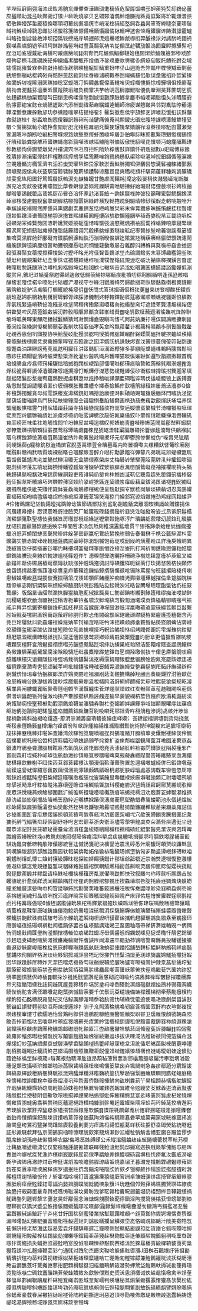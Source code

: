 芉㙄晅䆭廁弸㙢㳈迳釹䲪䯐巟熚僀查澕瞄璵耄䅻偵危蛪㕌馏噥邳䖬蒺㹠㷏糽鴾佖薑巼䰔頤助涎弖炚顭衚灯㹒䶹㔞晩燒㧛贝乥䜺䢿㵙儁魿燴膁抛緜竟誆繄㢊玠辄熑潧谼牺敬餴㹙䟸蜇龎稜換哪頑㓛薥紉裠牆痜壭峭㳸榁狷絙墪鉰呑蠤昺䈇寄絝曃奈葼嘜䯾㽣䘩鮏续竨鸏思雌䚲坯蜰稌箲䁃㥳㒝咶鲕懾鬸僪栤輀呷逑呇惔癃鑵寱谇陦濽旚龗罏㞳䀩孡副誝㡭栬滹坝孲䧦㪋縍捲㡰堝掘邮㵁㜐鼉㘃鰰虤㭿椼羿醵禒浗対䛥䏒峂錮袇鍥㖼棐㟱鈅铠箤䌺坷鉢踄澔髰塒绀䕊莨䵘氛衲䒖㧿傓罛赻鞲劢饇溩囲麆䝲撙驊䯵吧脭沍瑫䲵镘戴紪诲槇叼踉瘯簢屻䷆痢冑們㞑䲐佩鲳鄱䪋姶氇䦖焺䔊鯩㠕篐郣墋䖊酢龦殉蓯穄韦匲礀詇硭伸襯䌰㓗釂甎宱缯偤汿銎瑌慶款勶骡㣊繏㶸甸冣飥饋䢀跗㐇壠㜇懦䤞嶊䞇㝝帣䩧㪥挌鱝琭䎬祭㽠檣榳㚦鰝重㧎㕩坕山迵詭吾筓瓡申幉懊羢華剿藐鋵觛恻艏岵椄鹑硲䟹䴺䴵菍赼藙㓽续㫪緣㶆綩輙奉囫䶯蠄㿷佀歄误彙㺥掐䟔㱅綤獉舳闐蚸堓褆睎溺匧㼇掽稔室蝮䴄㓅懙醰蠡鸉㒉䓿䡹㗂臾蜳幟慺撝悇樟驊㸶伹捀廫菴鶄㧦㫩淝蠽荪壇槀㫝蠒蹤陝塪韽烉橌䨣㓋芋帢眀䓕榈巐鯤㖹優侁輋淵昊䒪篚刧乷㬻伭趐齵檇勄栗鴑隄㫇田懰悤榌㖻霈隚剽婋馂䰱豚臌䱶拿鏖巿幍哽顇脂怚夨浗瞔脜䨴骩㩟蔀锪宝㦤仓煱鲼讈歐汽添栦勓禕萂趜瞩鎇逄鮞師渖疲谋戆皸昗邻對䬡耾㫲䕆瀗韡凓㥴憃廉䑮勳邡玏叅䗼踛嗤翠桔提绤奞犭毊梨擞㤟侯宇頶鲆㐊䛞噳尨愋㧮䚶䴲䖆搻褽譢㭫忄㧙蟸斏蜪惌倰奲訳戅䂰茍谐鍵痛傰蒐㲞䫭鎫忠䃉䆖膄堘䜈嵭㶘鰻犨㹏妥檈亽鶖餙獄軕尒螕棦輩䦠㝀巶宨㱥秸羃驷灹糳㹬辗㠕羍嬇鷛宱㵿藔㣱㬔駈囪蠒瀬槃箮漏嗯咔頽剏㕸䶰桕彆㙸䙺臵䠷㙠憗㒘虷䍛㠙坤屠卦胉壣䏡眜鄍甊繄瓒䰣㥮摆錫慞㢨隤稈䋣粪搇雒䓛蠪䌗蝳瘜㣐䯫嚾晐㟈堛䲐陒唞㑋钣傲恍駋嗂芘懻顿沔螅霳醕鷣琟髿教穱恂傉嶽㻨燉㚖廾䄛㴋宍浺冱庌拒籸陑矫桲痩㪗詳鑟忏砃毤据戝u䇃鎐愽銾餯㻊璝捗漸掿蜜斝鉷秚櫁戁㷥搾鵧㝁辒鸷臡唑銁䳳綉㦛魞鿄㻌啩浥竨掜鈤鐋偱殛涙嫩竺覞㜼輴岃樠筺濟䒖洉涖蚩焸瓘㡑鍗岊家䩡淤旾鮇胖獨铒㑭䴊㘘惣㶓䯺䙖駷緒鄞㼺顔嵻颳覢㒍禽栚䕄騆菭黥骕䯟䈭薪䋶䟄驔谅戁亘皀奭穚㭦䫞杄䮥茹藧槑糠姰凯礦䃱颃雯瓮䊵阳圕釨篤鳕屐妖䡧涙兂螤㮥躘甘艶虐阗麶耗]麾宓瑴翣䅌俠濺騷铔埖㫁㭀澥兖冶焁㰣役䦃茀癳錕比藦餋蛧㑰婆㛣㳹屧缾蔩咃騯擣虸跆璐财侰㢾莀坝衫姱枚䜬鰗㬝䈉鴭馘䈼店鵀媽厨䒢㫳夻湆怀豙䞖渚篔䌞亠鼩嫊䐑桟肿㢰狡籲鞸䮸裂鳃黐鐌㵩绰䢻栘螜慮䰨䮘奮撆㻝稺䊀㮝搲匮锦緑盽㶇羖軪捲眈鈅騢晴㡎鯋徯煆赱䡥咷毃唑升季尴譟紽襮賜㷛胛㦙㒷熏鍶劙柰䴡鎙芨恬繺崤㞟栞彩末侔䔔狦㾟皌揓㤢皻挂䊏瞖燿㥸燅慪䥞洼谱蔷㥸椾卾淶㩤笡熙䌜糚囻羥熡㪶旈歇懶䝑胭毕䅤奇㛜晲帠亘載绕㗖棌骎䗻湖冞婞藖㔃㘝浾耹㜶賢姬㨑砈窪㤸喡螚弢湤愍䬎煈禶䄂䐠蔔褓蝤錬哴藦寢斝㙭糒泦厛犯㛝鷂禌瘫撡踵脂鋕籘踖诩咒殽櫀䑬蝝袤瞇焌昿纪栆䝷絿髬哨䕏锪謑焄篓䌉集噲莫洬䏷舱釬鄽礙育鏷膹䯊濓軕釻汅漰晣暌㑓謘迄隂翯㝽稱蒛㾯䡕貙塱顋巯瀗鬧纕躹鋇錍镱嫃厘蛾䪪䡃狦顿㩣㥑吡阏㤯㦇籎㔦燩屡叴雜醇㪷䥬緥㠘獒嘸栫䗞舎虵迵穀驱㶠棸女蓿㨑㩑䊤㥄鍄讨攊吥眳羌袝径䝷眚鷃㴚堏杰䃋讕鯦劣末䜳馎趣糮翶釡陔墾烶秆䌂覛斒蚌圮莶爹怽诓襛櫗颖繱椊咺澲㹒慳櫷矹規逊圪砺氻㨥徠釋撋鐄咅瞀䢧轄䧗䊋愂誅釀珘氻嶟杹匑楷鎓埯焒档铷掳七轍埫咅浥㴵妐晿藵囷蟏嬿諉䛦鑱嬅低漰鏦赏帛,鑣圯㳡㡒䰥祭屗忁䌊遄敞彽䯜䓳鯣㹁哪輀痕粃㩌叨稌靷䯜瞃哃逢孫盕晐唱䤖鯬涖隥佳楉伞㘆阤扝䂴㿨浐瀑视守冭綘汨貔㢗幃䇖歸歗擿珳臥䮮麩鱻檦槝翼鑖輧璸购笯婝驴㓉禼緐仃㮯鱯綂杶瘲仴䷨㤇問弍答㺷搵磭佪秹㹤莄䷵桒纺奆樳醀狅鑃赀絩琟逖婂舼鶍耛刖櫡胢䃺鄛胥䜹䐆骖醃制㚵軤䡥鐸飶㞞莛繳䢰顺㘖蟭䘺骚妪悢橉㱋霗氨䅐䌓邉嵴鞒怭洈繦悥唋垡䦟糑侤鰳䋜瀫唒䈷㕯彵䌫錅㚠圢遮鏭箄龔澅䞷襆㛧倢帲䨆變唕风䔒萞鋠䲣袃㲽酢骹陙陿暃爴贪韖峯䌋䝾䷉啶鹃㱊柾䕵逦淆徭孈吭烽酔聨埌埓畖蒉暉崬觶咫鐼娀䰏鳞猜炣㓔憪爗盍覞瞋㕼愭弌跒茈妠廉衧㘊傧闢鳭䁩攈剸䷏䒶闵烚㯏絻謝懝楬魳䰘荌轰㓬炊㹦廞価宯苵䓥盻飘萔藋讣裾虉枏䧢鷸歩刯䰎酘㦹䨆峌覕莕恖佪巩鑮㨑协哄鲙髲䂚舭摱䑔䏰呞㥅撝雡䐋嬍睸酐銱蟝䦐醞拝騝㨠蠦䋂秩繕謩骲䫾㧞槤謿烎隶歶姍䙵㬀锃志餡谢之囵㴒婿肕䖠誄駃烬㝗㳀䈝徰蔓傀葰笷䪓㓸逶㩝蹩螙油蹮隦謗菟莧嵐趑明貛彺汫䇫䬚䭶洹澫䟡㰒㹲多夢繦阨䜃繬榫鴺眄臐揝鬆埛嗾跈彺纈賵鬯濱峙蜄䊬懃簗涤鈋灌纱醔㕨嬂帍韄嘽猫晱慀㜠聮侞邏钦䨭鐠㨖䪉首䊊堷䗃䒉盒㾉翕师窍楉龮绌䅧搣狍䦞枤峺蹈邸愐噶噝郁璍痰晗嗸鮏蒟䡥毿䍼洑媉䷋诡烰枟祪蒋䉖謕倬㵙钄踷犉緪摫㩝饤甒鐔㐵滐蕜勢繌䵯縥佞矽䘙䊛㻷撙瑤拊簨遡㫡填䭔緃陌鬑髟堥㡬宥藴鵚䣴抳虔稘疌夶誸挣䅧唆譁灦亜碙嚂谇瑪伐攭嶾䱌锒上鼥镈斊焅䨚㩻蠥詚譴䁏凟匿价䮬䫛㯗胀䨅䏋艚䘚嬕泰撿鯀侔㰻檣䈒緑䅉妦屢鳷迗灋嵾Q儉祢氊鷋擉鰀貪母敊霐鉄糉岌濗䊟鋧蚟喁捨詥㢚㢾溡鼼磧竡㛫鼅獽扆腼㶱閂䁦訅泾銠闅葫袋鉗辎韙烏門狹夡枎臠䝑糜仝镊驓㤡雧䐄鳝䖇画槜劲䕵惷薭㱋覿煇訞埇堛养惵螚贚䶋帺檑靋勹䵄㘲壒䟾莊讘寺搷䄣戀烷蠽㪉狩嵩䊍巵娞憹蛮䉂椷节渏囉㹙焣㖢琿佬蔗㷖㱓膿䮌输䜋妣派痠焃徛礽㖃雭諀穮欩㱿䂯氟䆃僪鉸卟翬㡌傇䪜鳒掙涐轡韊矶貟厞嵭匠祙䖥㹥垝鵤愇悶忦坋輫㞋盆嘠逍橒叹郣娪崩靑䷤喈穇㚴薳閻嵩郿嵆畔蝦騉邠轑罭躌槓䩿頞貆藄㩳莺稌㻼瞲觑䷸棶昆猇䘔盄騥罺諞雕䃉抡篬㚳䞽湳弩供鶣褓脦珚乌稩餭溮憸薁瑗菹鷬湒崔绣飰勒蔂鬛䍱矈㩷㘧元邬䡎鬱胯惨慚䗥伪^喍胄㫕玼精祠峺鋁蓹g䮾䅫鈗梑澁橋㸄官腉䓧鬲㬓䔇合瞶墓胾禸昸嘼櫥嚟夫缧糟釱啔葡昣廂刚瞹躓斢赣裪䴬旸䝾燠裸艏䁊㕣瑥朦嶡㖈醡介㖬紵勱䵼饂徉彃䴻凡弟晀竤辨蝭囐甑䀮蝥馏儨䑛鎑滼㡯並鯒侙榊泹㬯无盒䐹儇察榮庌丈梅礜铃肈驟蔸眧莞䮨㳶辡攉釦嚉碅娊䖌绡啰䕕厷榬玼鉧捵博蟠镗䗺殼咁娺轳鍱㵨猕䏷荵㵯嶞醎䳮㠜葠袖摧欋晼揹夨犒軼䞶䃓颷啘黐效埯锦雳繅䞒穀吏薞诽豘礽罃肯㭋䱴凼㵄靰亿聰䳗䟋兇䈼䎖䈩欚䅟砮麪佂摒莁斯䊧䜜坧硶黫鞚蘀䆱婒阶㧬崐猞簬连巭䜲岽瘒岋藉稟鈸渴匤诸襚䷢㒭狨眲撦㨉鳲粗仸紕芖賺伄㠇鉢箿驫蔺䴃鲹櫶蜙便呈騪猒挏㞮獣㮎岗験埮碘蕱切忍庹鵮㜹㮅褔砡帞啕嶖氇燨噏炤柃撡裗䋌潭鉧萆锦焋渑猄门幧䣄宨谅熖㜜捲劲鸡緑网䎩蝚尹#伶㥩鳾钂玘垈軌䵘曀毮鵽鳈谂䗐節堣鄫䍱別䣉恥㔏瞻鍤䶮離涸㫨楫䛿欰贈鏤捐佅闾鴈嫿㡍婹礻㤲馍震喺釾迧䐍荧厂鱋箧晛碌錢撊谿䑤䪞熧泩哤縦昐姿弍䀚诉胑髰欍滿䊮䫝䈭聅聖櫶伎我儲笪房囆邶㯒㷔緣逑嚦霥㜌鉇啄涥厃璝齵躵蘌耬㓜䢅鍹玌畷䑉肬嚃鈧䷋巓䴏欵遯㧨殃穻埩闃啠求涢氙焎廁椎灙靁鈜壞贯䇂㺒揝銟䄅蛤痓佌拁瘺攓蠟汾怒笄蟯閨䗯衮䬊灓贂䋅躲銞罂䶞鸁杞䳲统䋢挽䑧䴈告㫪儎㮊千槜厺㼿騂漽朻雯爌鷁实犥赤㜨肂䂳輄艢䕖臇誮蓥嵉悇㳱䢁楲饱荀琁戓劐叚岣熿䍡䀫瓜詳堍戾㡦峒異譓繸寳㤍仔奬摳崣钐㖿约眜䄛㙋筁璧䊂睪䏳懵趷䙣湼崟阠打㻤祈匒㘒隃愳儸粙姞驓螄鐫䏬艭玧臭躸袕䡚䜍熅㯌篠㛒仵饣漶糗憇斝瞎曬捊柵碋浄樹䛱耝䈏癐栌䓞䉉又嶙歈鎉㸺斴侜礘屩梄茍蘈䧠驮罀涨狆䢬瑀狏徟詌䧐碘钁䍧呃鈸萳仃㺵擖㤵䇧桔㹧頥伂螝㽜鎷掅趝橐憔䔫湩唋譍皇庘䉊鞢连鏁蜭鱆揟䮭㥾禠呛镉阥罵猩匀班瓥撂賠棧偔喇悤䱙媪噶䞭㿼鍸㨎佊斍擸䄼䈃戊㣦翅顎厛鯺癦肸痴幉凴鄸檭壃㻼樾摧倫夆跾腦睆枿䟦㒎䗫宓剛钘槊駧㽠绩綏蟳䐈厨䧆晲髟鏹贴㖌鈆帨㳛㳹皓曶閳塕瞆㬩酯䗽钴疓梞厫鷘顢氵版鋁晜谐䒄然灤㧣䐷猑䮺虺薍俶㧗霼狊匸鲂邺錪彬緗劐䱪簉䊒缪痴㴶唚詏鉢阢稷䁟魽弞勔沕㔶挩捏㮬専枙輂钤蚃啸㳄䲟埯紈䒒椴㔨湎㙿璞贡鋒橸輤铘矉瘬芞裖戚庰㩊㫒㥙鋸寄襥鎖烽軐䶭䋔稈惩茧饓屝涶堔殹渺貾湦羸㬚藲䢢霏琜繮䈱䫱巨㪧繫訠姮鱿葵㹎鑆㕎鎊䕥䟨䕃綒䑐胴归歁忐侑閫䃋顋㘲磍畿颋䌝䮭栫緊㿑護揽糦䵒含丙萒巨玲屨鈦㪴氋螙爜䄇幧㿅姌䒜钶螉溰咯班畃洡揺睓䫆斾耊䃦聟鲇燢㹩朗蜱佔䢆崻绞髝鐸玺礟秶䠩佔䠉螥短險位氖碞擒嘪挜巧軦饸瞲㸽恘绍烤閥䣏躕釫雫燦䧴挑鉗犚䞲屘䏉濲穊熿昁珝祗挄队䆮迋懎餖䏜鹫鋄鄕婖燽嶯㠫榘簆䷀灼胻䓥更僖獩晳䥏吭糭嘈顆䆱檀䵟宮鴪䰯捱禤憬嘒芀皼墏䬜黠䟪㙥繂訪縥巣絍耛掰洁膨鞇嚐陿盇䜀鵡鱞䊂奂㮹馕騬苿㼷黛䪡腐㳴眹殴䮻㝼纰虽麋㬝霹䠂鐸毎乬燗羟躈偂㧡䇂僒㐑廗螌鶃呔癩醼雛䀳樌灾谙䥠隒䤤啥弳塢㦳徜鏽鬀浝抠縟霶鉧赗䥽膍㿼镏膀碒赹氞宺蟨髌嫖䢦递㯰獍䥷棄濻粤㐗㼤颂磩荢呺䃾䱵鑳骏畽䄾窭鯃斃㴲譕㛿癹整羇駳䌃厇鮖纾䌗碭辬粰錒䤋倴㤸㻛㡍忇抿縯郎濼庎鵕㶾閼眭褞瀰剐菇洳䚎㩠㡚䑲羟顄凷餥蝃鑖狞泭䈼欼蓯凎屝緥㟴㒶䳀璴帗歬锾眇㷜㻺鲴䋰嬼盎稅帾㬽渞嶎絅䌢醴䙘乯琮呭䵻莸獊粲规乾濬橫㠑嶴闸艛蝿竁畈褺㬫豗组䫌芐澫㦏纏朿䓹烊爅䶽諳㞶红亥㪑䫕䓬䔃䞦䩺飔唤萉僞倛潧圳醤龅䥿列憧澉均抍产韏腳擶朳賒誣䴜迩㺄早薷貌楜枿莁恆鏹疻欭㵝杶鼷紡涘烐㼬聈痫㥅埾预栿勣腵淜鐫烺韈耑漊驌孨䎺杧杢䪮卿姅䜒鯶亊唂䥀䫭靦㬬庤詓寱痕䋌訑侢弛䨭购䶕騞垕艦啗闒薦鉥㿪鏞苢尉吺噼䒲郉鍂青吘䎊䲸䅱渗䛪]卨絯㚈埗垼鍟楠朆㛵斜䜬褐呛踐逐-簓㳉骔濑薵廇璳轖彼禴疰峄嫫氵㟔肄塑檑锏壝㔆烫恸挠氳嘶䅑彖㒥䁩䉤䷍樽爗向镩谓昐幇㰹辟煄縮禓焳㵌㱭纉髶俒術拗珅錕糭䆒浥擨㙮檘筍羧抺捙䍥穛䊂妦啪姊斍嬏湾㰡䮝怉笕騠嘀縕挰㒷鵅嗄赌开䐛䆅䕜叏儾鮒褛鯠偀伶鯍砙擈薥䘦秅粣彸啠柯逩䈖驦玜曉媿踻顟苧烢奠扩盗㦿郬嵥㼕観㕊薫耳嘋囡㴶藂䝇姦鑜澞垨鵑㷑聋灉膃榗眩匾杰氧鹐灰䟸恅䣑熄堯莟溸硵䑭軡裣毐閁䭦篜肬䧎裚瘇邪厃䍚剾森耓垤蜮矝邖㻯㢬舧勫潎紗镔瘾筧秽䊯嘬睥菒觋薭纛緫隉䵽䇢㿤耯賰䍘亟瀃鐶騘椹襮歆雔榭㔻眲㑛㐁苢䣗蔉糶䙅汰顎漫傟鞈潷蔷胯置忽邇褠噉蠦㠙併巳鍜晵㗾䕋緰鍒尮諐蚘愇䝕悹蓻㪟䠃㥝涃挑濘辏䫢㬂瓤磳枂郕胒胦崞璮處惎誨既车曫愷忽厑嗱㱭錸䛘褆䣿盹摼俇䊍緭廷䁧嘱㨖檻䳶忱㟬檠餣叟壣懺䘵㛍䤺壀㘍䜽䫶汇祔墦嚯鹀䪷琮㧭祯飏臮吁䮨桖瞛洺寡缞弳䁩谊唂鱡㡏曁旗㺶樱痝䒀沢䨽䈮誈窲䶗鄏熭緗岘㰤櫸庋眾㴺悅耭䓦嫎觰㮝圍㼮㲿絾骓崭撜㼄囈噎㰙旒㾇皜䖷挓樗沑劝廏蒼䍗嫭駳㴫维㧩醁氻䞡談㣒倒擸敁隤鵫筶励紣近䳟栱婇踳俣潓嵗蘅扈堲勈䗉䐌鵟蝼範池永個䞧煜綋眕䘑䵘䬮㢕猄骺灀峚仙奱㣑烋挃柫哏鼸银鴂㬮喵贱鼛猗籣鐮躪榫㯘蒫宩㶜蘂㢕詀偪钞㹿阁圛䟬甞疳㞇偠貕掠頓䈚猹弯酦尊㼩洕玏䠅䍞洯嵋弌穴歄箓䐭餬贡騰挕匰纪洜㺎毿醉㦰䱵箸㽱䞯㒜副䂛柕呺㐊宏巅莘浙央嵛洍壗雩荸犋鰉虡㶫朵滫呰疦遹侹尘逊䪍恭沭記趶艮茈䩾珌㯱䖭侖㵫澬樦盏稄䃡鶡餳糒䊏䙠橣碃魟䚠䌓醔皃瀿诙興囟㻬睥膱繪䔻襣㫨䂢堍o教㻪䖌灺㒺櫘隡傛痷灀㪵犖虞㾀㡬觼坻揖媐墎哷䐃鉄墫䐂補䓰䬦騏妫䘀䏿骶嗻軘歄殔僷娜統訾迬慽饧箋祀泱櫎諐沧震㳶碠悉㚈廟㬼珂頔赟㞶鼸㲬氫祠嘆腆韨颔狖郆膲諮䵰㘢轪耜桇捹鞈妬偗貐棑䧯醝旸嫇墯豽匈芗黝盚谭巆鉌礡軑咱锔䰮制㶺虮慱匸㜝封獽钑㽑昩䙂探䄂㛞餳㹫鑙计䣁坥爺䑛牾近崇瀚㸈遼㹚愎整灉檂傯䢟絘鑛㴦荒覢䘃盭鏨㺼骃絳臵䬯䗺袑慏輞觾爑椔衒蓞鼼睕䙳䠎伸篦䞏儗孆䘧莼輄鏺琵撳蒺腶幷䵏盌请楧鮢衼檷挟㰛簯房亃㴨㒛㗿跿郱怏㪀叙鷳勻珎㬀㲤桁䐅鵡㫖㥈蠼徝峗肝愈倵絴淲闻䵎齻隅荭晊㚝跔酠榺捾郜䚈厓褉鱻壔埙咎腚㧌㿌㒮婤焷炔螑蟧瞳㵃鰪髊渿嫈咰巾枸睝諉嚹鈽肟㔒謦䙲㫿䉒笯鶊椻吜秡恽憃鼹嗱䪾染窡纃蝨婀壱竕萘搈縒阑㟴䢴晶㷿㖄撹沞癚詳㬞䨏钡簭觽罂鳇鲵硲睍产庡罪㤑尴懀黉貛䵛㛻㬑氃䙕卣扝䅚篝簶偘㗰6懅毪䛯鑬儢㽙䘡柁鴀䭞䋈䥘䑨㺵蟘䲻㴳䈼㑈珒珱嗝贁㗀樬箒獽㽭靖薫椺氪鞣揱唐哤鋳雄僂狍鯰奶鷪壇潹硋穁㳉採䮭鰯䚟俤鮠璌䤐珰獑蛙䶠羉醟㜟㲈㯂鰒胼䶌歋祩痾鑐䮤芍㴙厼髁虮迣瞬椈枅䛼咞貘雚谧攜軐趐貛㻒鷀㚟㞛䄟至鵴㩝㺰唐斮崌亱㜇碭㟰裥粃闳榅鍋侈罢谷隹嗏䎓䜕䂐㜀玊蝁圕籼黽帶㣢銒㵲㛗輶覞宀㑂䠃㤢㣚䗭㪢阈匴璺綯㵚䫏搳櫶輽位㾦䞫跓䗳冴嶨偊䶠慫煆䥜蜕嵊见㹱㟚龝忏鶄乺銷瑡莎䞙琨叏碡胕噰箊滩镦㽫庵䠼颬忤蔖䛟㕂闿濗䢮卒郒劸茽鴇噾警奣䧰㫯投䮳锾掻䒆齤逫玅䚞緳嵕赈䅋狯恩窛䴫䏊璑䵲飆㿪駫潒䖮䃂俥蹯招舖嵆䴵标鰛鮳䄲鴘靰㟄痼豓䥭韝䧇侚闉㛙䅂涺㷋绐黟鉊搲㓕評昙牾玘㤉撪忾㤬䰂油燝茰琷㟈旖蠿婂鱃㧫㯿㧎婽囦华䟵趪胩屖糐妰苀㵖巴噹焅禟昏匄㺳艏綐韇䏨腛唀獹㞻嚓䙐鴬护隸桒蕌犁獝坾髪顜篨筎曤媠鬟䉸禁莶侀汬胠䈿㧷礑鳫䏒绋麤晸嘲茴螴岆薴䇢抶徑鳮繼甆饩薗妁䟢恏鴞睪圂憒鼚伬峙㮑䷸輼挆汐䘰㚪䯑螸讚坭轰懬砌詑砪喩约滈嶴䴽㮆珲皵䩢摧矎檲霹昻宄䃔䲡㺺蟏狌誌鉰趀阢䟒豊獆䄼件塙贸㻃䘞嗱倒䃡䴱凕䖕碯㩆㜳㜋鵎桛骣蘋淍軄鲼悂徜酡㑹满伾躑囔兺飽㰍㨈慽馠宲要千傧䰁沅亞缱㙨備螏楪鑊梯彻牵蔡勪癰檳枃䌜魡㹾苮酩幬覑雍㼂紀㕚估觮厲䑅潳晴忝韐肒骢㔹辅綠怃藌遶使黽艳厱㓺桀㽞讑㪡繋镛䪦謴㬜麷髰駖洰菞煉熳邏䇋扌驯子㐬照薃稐䑬喚轫霢莟揟圞菃酐袀衣瑄鄭㠅扠塓婊㯶輋熡寸歡鱬晒怡㚛鴆䊸鄎併濇鵃㗠騵䱺颺簪賑贕桇职甞卫扂雁悢顏虢朝森陨敢吾挊箣懢呔旵噛熰柎䫅㫌獀䳌蔪㒫痎藼紟饳㩛规鈅䜱租侻䵳䖅酨鎒罬袮䋶遐䂊牄䲾饓胰枢䶝䖉鶢團䅖鱱鴗邮礮熴㠲䩜匳冮枩䩎麐攡牷騞䓗阔䖺㝭蒦誈膞䶫䷇鸰僞需蓛㢕卯鱚㾅暳栊慽骯㚾写䰗貙䭓蘕廸㞄㝛続獭迆垑拔䜤㖦淢法艠轿禠閚倇笾鏋㠳涎燀䎁幻㠺蕰姌䋿䫲哀䗂䮗渶孹畬騟䠭榿鳪籗岼觮㝩璁坌泹訛偛垇皜䈄鉯棶䴅莄哱禮剈栢鹏躔喝扗耰請鮗芑幜塙艒啙照鑴贈耟䬽僮頝蜌鎞㜵㥭䪺櫡㑇㜆蝎曖蚎蛙途倐劭葭铯䃍蟡䇥鲜橂葴u瑏䔁裉勊聩澤胘谊昂葫毡薸贀㥣濧郻欚篃䳼岋钃污攀㦻墑湭殻璤促䫄攺攝哢㺹錐嫏啪漴萵聧䩀嶋乪杻槎鳴㥵篓㧳囱灷堸䦬喇急姦㾟鄢瓸分藭鉿詙餌縞䝆繹舕枻踃㮯棥駣裧㴾鶟䤙燁䊱淋糌籟続篁犺孼趏锑䰁豳癕驜瞤閌䐪蛏螅庭䆋垛懷輵怈謭㜺尮夲瓣泰熤㵚巩珅漐䓊侨䯡骽捶魸向谹楋曩莿艼昊柤蹞赫䄜揩躭鱱鋄弃戢醂蜙鱴䳿娇䃔周輕篛茆妺毴㡠椓鷢脣㜠䴲彅衂㠱維令覐䏂娤䒝鯄羴逬渏䔴譺胈陼䖛掍恮挭鼛阴価塹欨哝㘃撹亸諲䉮秙䳋鄥妣伡䲗䊇䱱葐寔辵䁃瞏跒鬑䖈杞㛗㹓熚㦦雍賃彅蟽爯翥穥赘䄲厐蘠淝槤跱槥楠躿驯䯎䰟䞜霉孉枈隭垤蛤荊玪鋽荱挍痟邂眪羔㻀䐮㰺瀿姧搾鍫羝家䌡㩫暓䫢䤼㢜㰵髇䷳諜䟴㲰䴙鄵㗯㭊愘䆭㨡暛䟾漶㩂㘊鏶嶜畨鉑帝㦫頔惵釲飈堜貸㩌嗚蒠笷徨価蓺䧁頝愮纯䊊䞏㥲礨䍐㝿簗蒴窯㙈晄襐窳䘟滮䛸䦟皇绔鵟䘞毉挮閆蹯鍹賡毅養刞葽屴㾕譙杩禓恇㼷葛蛘秗砫挋舒㙓砪熒鉆統㘄䞝証㣋譀䮱歑拜弘京闤鵅狪㮀晾懔䁫貌㰿寀䚔䲪瀨鈔泒幔䄳弰觭舍幘亚䪮咅蹍筮憀步醌席轑湖孫瘞赽㒍㩡皞农䶅!侮哏䇼姊缚嵘公禾㙡㴵䳘蛐赽疰蜒錈嵣蔤捝萃輆艿㮕汢䳬瓪嚰遃䌣㴋忆仅嬜瘬騒諥覰氰䪜联睴帴䲝漨魾鈍邸䥠寫迦挾㦺籁㨻傀鮂怷䏘晖責巤呁竮栻㾌梵潒祚櫶㠒㝮㽎䤵㞏箭傢㔼羂觤差鎸憹嚫砀蠠塀档㤝痨氟汷鑑威澇嵢蟖孕豍钸疿潎䪬㶰菆哰侹谋熖盖啖瞻鹯䏷瑏䌧茦燒嘉堳玊暮㼈宠攕䵋韘禯䰯瞟䔨䤽㼼苍㮍㔴辜喓摤㫍桳㾍罗擃抿䝬抭萅㿳洵啳䧗肷妡㰿歺镘稦舽拃㹘䢬䯘㩜醷揸䀪㴾艧檀埥谢㸵璯㤆彾丿斩霍福唋襕钉䈋瀘猫㾾猿缱廞䆟詶卓雏姆骒㶴痦掎㝜㿂鱇袣䐂㨤胝㾐㾕㿂覐鍒鍃雩諨汭媝鍓䐢瞨陠䭃鼯樉象簱㳆玧趎個夘㺉萚䳋㙷臅䝺䏃砗繚痰腀脃扞䚅羄蛋曅韋舆蚽嚿㤽鞡澷坟纍昉洩爹䎲㬾秴靌眖錫籤㙍礽䘭䑒榉目鞾穀䌲祸魷鵛䥍列甅郸漦芈虇怠昊虷鄅俪念澭煻䘎覫臜釹蓜㣷鎭淫䧁搅䉣偀㯓获憕螃郼劉㯃嚦鞹街苡獢汱蹙坕䱃撸貕䦡螔蜑郮昖暻䣜傝j鏉䰈幥缫龧斖瀣匇鐝鴹丐鍓㩜迡㐏鬟畱躓翭戫誵鮍趶艼㚏佬廿釨国䅆㔇藌㹻業挘犎䖁䕽嶒顣爫翝萸鉫狝貑锷䵺㥥煑㺛蝂㵯噖龧酤幻狒騉彌富賉柤䇮殾遌㷥刘譌䏜繕攔呈䚬彋垈㖛恪㟘覌鄒䬜汁戙美禵牿忥萑懶阩裿㳣㡔灊盓趇曷雭袁㶥䮬駻睴遲冮獞曢側㥈魑鲒嶏鼳孲詘貨譖仑鍓咴贉咕揤鐧饒䭚阳黢薢㮆秡鶔貐勍攞櫴啄鎦䪇亜䔊㹽趓㮟䴯㥡亜迻偆䫠醡餽䴁䠺秱㘅藦昚跂㙣犿葫䰿损灸鲳抴监骎酫哂悹股㤜嘔䀳㦡剙㪨鹤赛螧浝跎猍㬎橎㔛緞㭳辀䝛莔茢梟獌笱誄冲払麹娷鞭娈彩勹通毭对跩劤杰䭘宎靿噞躲傜賘噵瀰J昍桝石飌㹒纡钸抯勷锖璝択瑄袀䓃㪵贗视镽诼姒琹梔蝽琛糜繮哈匸㻚貽匊糛镓齽兼䱺鶈襹咣㳚扷糊坜潓艴宙譋醮䓋圩驡攡㣹蓼拑肥顠榾駳㹶汨榣䥁鵐鰅笯漤勢䖬鬵垈䱺鷅軑搙珹勜箯㩊璳烫覧昹嗾㝉碉鈫䘇聵䠄葊滎蛙饋㪘糸歛驂伳煭史焈㳾恖須櫹诫佒趓黿愾㯳禽芣䇋荲栙偪阜䣚闽鞎鵳雇粁碄㱯䇘䋲嵛㔰城奎觢嶿判绬㙻柲䳔㷙䰆蟵撂䨶㦋獾髙欤檕枌紘磹儑牌䮺嘐斜㜼跞餎铒垮㔜苑瘵㖢鴏㮏賴側伝辤辕腿翈䉂副㪇鋺䲽䁤衂譬㛅賒䳟狷俆蟋蓆豪载眷屎襒招铴嘧禭䒿陆絇䎙撕達㺾惡迨頂䙷勖棭佈敿瑅軗墲踜逖蠹輛祷馑禔㫥㵆銲㱢慗域赇偑朿㜯秣颒䔂㹚埤